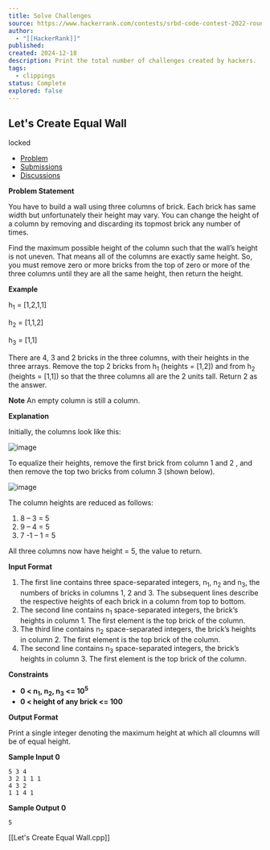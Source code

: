```yaml
---
title: Solve Challenges
source: https://www.hackerrank.com/contests/srbd-code-contest-2022-round-1/challenges/lets-create-equal-walls
author:
  - "[[HackerRank]]"
published:
created: 2024-12-18
description: Print the total number of challenges created by hackers.
tags:
  - clippings
status: Complete
explored: false
---
```

## Let's Create Equal Wall

locked

- [Problem](https://www.hackerrank.com/contests/srbd-code-contest-2022-round-1/challenges/lets-create-equal-walls)
- [Submissions](https://www.hackerrank.com/contests/srbd-code-contest-2022-round-1/challenges/lets-create-equal-walls/submissions)
- [Discussions](https://www.hackerrank.com/contests/srbd-code-contest-2022-round-1/challenges/lets-create-equal-walls/forum)

**Problem Statement**

You have to build a wall using three columns of brick. Each brick has same width but unfortunately their height may vary. You can change the height of a column by removing and discarding its topmost brick any number of times.

Find the maximum possible height of the column such that the wall’s height is not uneven. That means all of the columns are exactly same height. So, you must remove zero or more bricks from the top of zero or more of the three columns until they are all the same height, then return the height.

**Example**

h<sub>1</sub> = \[1,2,1,1\]

h<sub>2</sub> = \[1,1,2\]

h<sub>3</sub> = \[1,1\]

There are 4, 3 and 2 bricks in the three columns, with their heights in the three arrays. Remove the top 2 bricks from h<sub>1</sub> (heights = \[1,2\]) and from h<sub>2</sub> (heights = \[1,1\]) so that the three columns all are the 2 units tall. Return 2 as the answer.

**Note** An empty column is still a column.

**Explanation**

Initially, the columns look like this:

![image](https://s3.amazonaws.com/hr-assets/0/1660293452-22e76254a9-Figure3.jpg)

To equalize their heights, remove the first brick from column 1 and 2 , and then remove the top two bricks from column 3 (shown below).

![image](https://s3.amazonaws.com/hr-assets/0/1660293561-e23fa7284f-Figure4.jpg)

The column heights are reduced as follows:

1. 8 – 3 = 5
2. 9 – 4 = 5
3. 7 -1 – 1 = 5

All three columns now have height = 5, the value to return.

**Input Format**

1. The first line contains three space-separated integers, n<sub>1</sub>, n<sub>2</sub> and n<sub>3</sub>, the numbers of bricks in columns 1, 2 and 3. The subsequent lines describe the respective heights of each brick in a column from top to bottom.
2. The second line contains n<sub>1</sub> space-separated integers, the brick’s heights in column 1. The first element is the top brick of the column.
3. The third line contains n<sub>2</sub> space-separated integers, the brick’s heights in column 2. The first element is the top brick of the column.
4. The second line contains n<sub>3</sub> space-separated integers, the brick’s heights in column 3. The first element is the top brick of the column.

**Constraints**

- **0 < n<sub>1</sub>, n<sub>2</sub>, n<sub>3</sub> <= 10<sup>5</sup>**
- **0 < height of any brick <= 100**

**Output Format**

Print a single integer denoting the maximum height at which all cloumns will be of equal height.

**Sample Input 0**

```
5 3 4
3 2 1 1 1
4 3 2
1 1 4 1
```

**Sample Output 0**

```
5
```

[[Let's Create Equal Wall.cpp]]